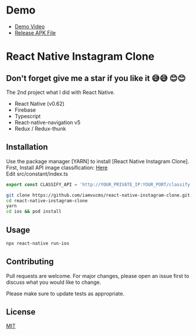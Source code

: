 # Demo 
- [Demo Video](https://www.youtube.com/watch?v=uXKZ3sGw7oE)
- [Release APK File](https://secufiles.com/aYb3/app-release.apk)
# React Native Instagram Clone

## Don't forget give me a star if you like it 😅😅 😊😊

The 2nd project what I did with React Native.

- React Native (v0.62)
- Firebase
- Typescript
- React-native-navigation v5
- Redux / Redux-thunk
## Installation

Use the package manager [YARN] to install [React Native Instagram Clone].\
First, Install API image classification: [Here](https://github.com/iamvucms/ImageClassifyAPI/blob/master/README.md#installation)\
Edit src/constant/index.ts
```javascript
export const CLASSIFY_API = 'http://YOUR_PRIVATE_IP:YOUR_PORT/classify'
```
```bash
git clone https://github.com/iamvucms/react-native-instagram-clone.git
cd react-native-instagram-clone
yarn
cd ios && pod install
```


## Usage

```bash
npx react-native run-ios

```

## Contributing
Pull requests are welcome. For major changes, please open an issue first to discuss what you would like to change.

Please make sure to update tests as appropriate.

## License
[MIT](https://choosealicense.com/licenses/mit/)
